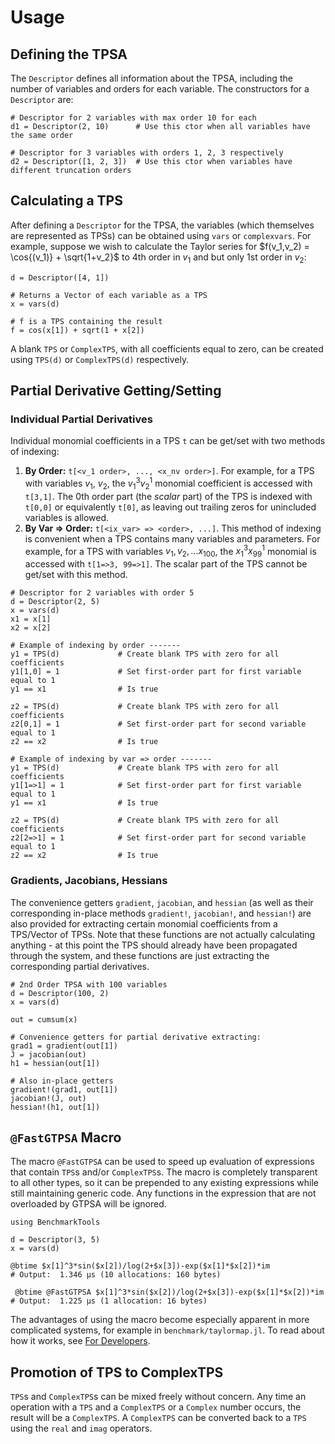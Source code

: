 # Usage
## Defining the TPSA
The `Descriptor` defines all information about the TPSA, including the number of variables and orders for each variable. The constructors for a `Descriptor` are:

```
# Descriptor for 2 variables with max order 10 for each
d1 = Descriptor(2, 10)      # Use this ctor when all variables have the same order

# Descriptor for 3 variables with orders 1, 2, 3 respectively
d2 = Descriptor([1, 2, 3])  # Use this ctor when variables have different truncation orders
```

## Calculating a TPS
After defining a `Descriptor` for the TPSA, the variables (which themselves are represented as TPSs) can be obtained using `vars` or `complexvars`. For example, suppose we wish to calculate the Taylor series for $f(v_1,v_2) = \cos{(v_1)} + \sqrt{1+v_2}$ to 4th order in $v_1$ and but only 1st order in $v_2$:

```
d = Descriptor([4, 1])

# Returns a Vector of each variable as a TPS
x = vars(d) 

# f is a TPS containing the result
f = cos(x[1]) + sqrt(1 + x[2])
```

A blank `TPS` or `ComplexTPS`, with all coefficients equal to zero, can be created using `TPS(d)` or `ComplexTPS(d)` respectively. 


## Partial Derivative Getting/Setting
### Individual Partial Derivatives
Individual monomial coefficients in a TPS `t` can be get/set with two methods of indexing:

1. **By Order:** `t[<v_1 order>, ..., <x_nv order>]`. For example, for a TPS with variables $v_1$, $v_2$, the $v_1^3v_2^1$ monomial coefficient is accessed with `t[3,1]`. The 0th order part (the *scalar* part) of the TPS is indexed with `t[0,0]` or equivalently `t[0]`, as leaving out trailing zeros for unincluded variables is allowed.
2. **By Var => Order:** `t[<ix_var> => <order>, ...]`. This method of indexing is convenient when a TPS contains many variables and parameters. For example, for a TPS with variables $v_1,v_2,...x_{100}$, the $x_{1}^3x_{99}^1$ monomial is accessed with `t[1=>3, 99=>1]`. The scalar part of the TPS cannot be get/set with this method.

```
# Descriptor for 2 variables with order 5
d = Descriptor(2, 5)
x = vars(d)
x1 = x[1]
x2 = x[2]

# Example of indexing by order -------
y1 = TPS(d)             # Create blank TPS with zero for all coefficients
y1[1,0] = 1             # Set first-order part for first variable equal to 1
y1 == x1                # Is true

z2 = TPS(d)             # Create blank TPS with zero for all coefficients
z2[0,1] = 1             # Set first-order part for second variable equal to 1
z2 == x2                # Is true

# Example of indexing by var => order -------
y1 = TPS(d)             # Create blank TPS with zero for all coefficients
y1[1=>1] = 1            # Set first-order part for first variable equal to 1
y1 == x1                # Is true

z2 = TPS(d)             # Create blank TPS with zero for all coefficients
z2[2=>1] = 1            # Set first-order part for second variable equal to 1
z2 == x2                # Is true
```

### Gradients, Jacobians, Hessians
The convenience getters `gradient`, `jacobian`, and `hessian` (as well as their corresponding in-place methods `gradient!`, `jacobian!`, and `hessian!`) are also provided for extracting certain monomial coefficients from a TPS/Vector of TPSs. Note that these functions are not actually calculating anything - at this point the TPS should already have been propagated through the system, and these functions are just extracting the corresponding partial derivatives.

```
# 2nd Order TPSA with 100 variables
d = Descriptor(100, 2)
x = vars(d)

out = cumsum(x)

# Convenience getters for partial derivative extracting:
grad1 = gradient(out[1])
J = jacobian(out)
h1 = hessian(out[1])

# Also in-place getters
gradient!(grad1, out[1])
jacobian!(J, out)
hessian!(h1, out[1])
```

## `@FastGTPSA` Macro

The macro `@FastGTPSA` can be used to speed up evaluation of expressions that contain `TPS`s and/or `ComplexTPS`s. The macro is completely transparent to all other types, so it can be prepended to any existing expressions while still maintaining generic code. Any functions in the expression that are not overloaded by GTPSA will be ignored.

```
using BenchmarkTools

d = Descriptor(3, 5)
x = vars(d)

@btime $x[1]^3*sin($x[2])/log(2+$x[3])-exp($x[1]*$x[2])*im
# Output:  1.346 μs (10 allocations: 160 bytes)

 @btime @FastGTPSA $x[1]^3*sin($x[2])/log(2+$x[3])-exp($x[1]*$x[2])*im
# Output:  1.225 μs (1 allocation: 16 bytes)
```

The advantages of using the macro become especially apparent in more complicated systems, for example in `benchmark/taylormap.jl`. To read about how it works, see [For Developers](@ref).

## Promotion of TPS to ComplexTPS

`TPS`s and `ComplexTPS`s can be mixed freely without concern. Any time an operation with a `TPS` and a `ComplexTPS` or a `Complex` number occurs, the result will be a `ComplexTPS`. A `ComplexTPS` can be converted back to a `TPS` using the `real` and `imag` operators.

